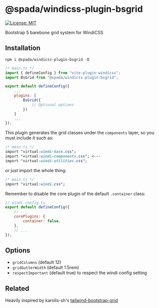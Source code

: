 # @spada/windicss-plugin-bsgrid

[![License: MIT][license-badge]][license]

Bootstrap 5 barebone grid system for WindiCSS

## Installation

```shell
npm i @spada/windicss-plugin-bsgrid -D
```

```js
/* main.ts */
import { defineConfig } from "vite-plugin-windicss";
import BsGrid from "@spada/windicss-plugin-bsgrid";

export default defineConfig({
    ...
    plugins: [
        BsGrid({
            // Optional options
        })
    ]
    ...
});

```

This plugin generates the grid classes under the `components` layer, so you must include it such as:

```css
/* main.ts */
import "virtual:windi-base.css";
import "virtual:windi-components.css"; <---
import "virtual:windi-utilities.css";
```

or just import the whole thing:

```css
/* main.ts */
import "virtual:windi.css";
```

Remember to disable the core plugin of the default `.container` class:

```js
// windi.config.ts
export default defineConfig({
	// ...
	corePlugins: {
		container: false,
	},
	// ...
});
```

## Options

-   `gridColumns` (default 12)
-   `gridGutterWidth` (default 1.5rem)
-   `respectImportant` (default true) to respect the windi config setting

## Related

Heavily inspired by karolis-sh's [tailwind-bootstrap-grid](https://github.com/karolis-sh/tailwind-bootstrap-grid)

[license-badge]: https://img.shields.io/badge/License-MIT-yellow.svg
[license]: https://opensource.org/licenses/MIT
